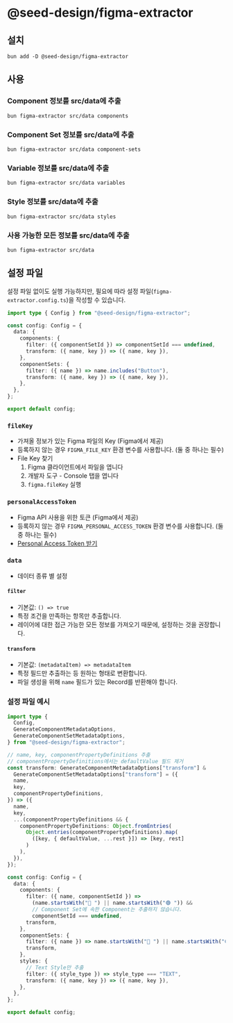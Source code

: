 # @seed-design/figma-extractor

## 설치

```shell
bun add -D @seed-design/figma-extractor
```

## 사용

### Component 정보를 src/data에 추출

```shell
bun figma-extractor src/data components
```

### Component Set 정보를 src/data에 추출

```shell
bun figma-extractor src/data component-sets
```

### Variable 정보를 src/data에 추출

```shell
bun figma-extractor src/data variables
```

### Style 정보를 src/data에 추출

```shell
bun figma-extractor src/data styles
```

### 사용 가능한 모든 정보를 src/data에 추출

```shell
bun figma-extractor src/data
```

## 설정 파일

설정 파일 없이도 실행 가능하지만, 필요에 따라 설정 파일(`figma-extractor.config.ts`)을 작성할 수 있습니다.

```ts
import type { Config } from "@seed-design/figma-extractor";

const config: Config = {
  data: {
    components: {
      filter: ({ componentSetId }) => componentSetId === undefined,
      transform: ({ name, key }) => ({ name, key }),
    },
    componentSets: {
      filter: ({ name }) => name.includes("Button"),
      transform: ({ name, key }) => ({ name, key }),
    },
  },
};

export default config;
```

### `fileKey`

- 가져올 정보가 있는 Figma 파일의 Key (Figma에서 제공)
- 등록하지 않는 경우 `FIGMA_FILE_KEY` 환경 변수를 사용합니다. (둘 중 하나는 필수)
- File Key 찾기
  1. Figma 클라이언트에서 파일을 엽니다
  1. 개발자 도구 - Console 탭을 엽니다
  1. `figma.fileKey` 실행

### `personalAccessToken`

- Figma API 사용을 위한 토큰 (Figma에서 제공)
- 등록하지 않는 경우 `FIGMA_PERSONAL_ACCESS_TOKEN` 환경 변수를 사용합니다. (둘 중 하나는 필수)
- [Personal Access Token 받기](https://www.figma.com/developers/api#access-tokens)

### `data`

- 데이터 종류 별 설정

#### `filter`

- 기본값: `() => true`
- 특정 조건을 만족하는 항목만 추출합니다.
- 레이어에 대한 접근 가능한 모든 정보를 가져오기 때문에, 설정하는 것을 권장합니다.

#### `transform`

- 기본값: `(metadataItem) => metadataItem`
- 특정 필드만 추출하는 등 원하는 형태로 변환합니다.
- 파일 생성을 위해 `name` 필드가 있는 Record를 반환해야 합니다.

### 설정 파일 예시

```ts
import type {
  Config,
  GenerateComponentMetadataOptions,
  GenerateComponentSetMetadataOptions,
} from "@seed-design/figma-extractor";

// name, key, componentPropertyDefinitions 추출
// componentPropertyDefinitions에서는 defaultValue 필드 제거
const transform: GenerateComponentMetadataOptions["transform"] &
  GenerateComponentSetMetadataOptions["transform"] = ({
  name,
  key,
  componentPropertyDefinitions,
}) => ({
  name,
  key,
  ...(componentPropertyDefinitions && {
    componentPropertyDefinitions: Object.fromEntries(
      Object.entries(componentPropertyDefinitions).map(
        ([key, { defaultValue, ...rest }]) => [key, rest]
      )
    ),
  }),
});

const config: Config = {
  data: {
    components: {
      filter: ({ name, componentSetId }) =>
        (name.startsWith("🔵 ") || name.startsWith("🟢 ")) &&
        // Component Set에 속한 Component는 추출하지 않습니다.
        componentSetId === undefined,
      transform,
    },
    componentSets: {
      filter: ({ name }) => name.startsWith("🔵 ") || name.startsWith("🟢 "),
      transform,
    },
    styles: {
      // Text Style만 추출
      filter: ({ style_type }) => style_type === "TEXT",
      transform: ({ name, key }) => ({ name, key }),
    },
  },
};

export default config;
```
